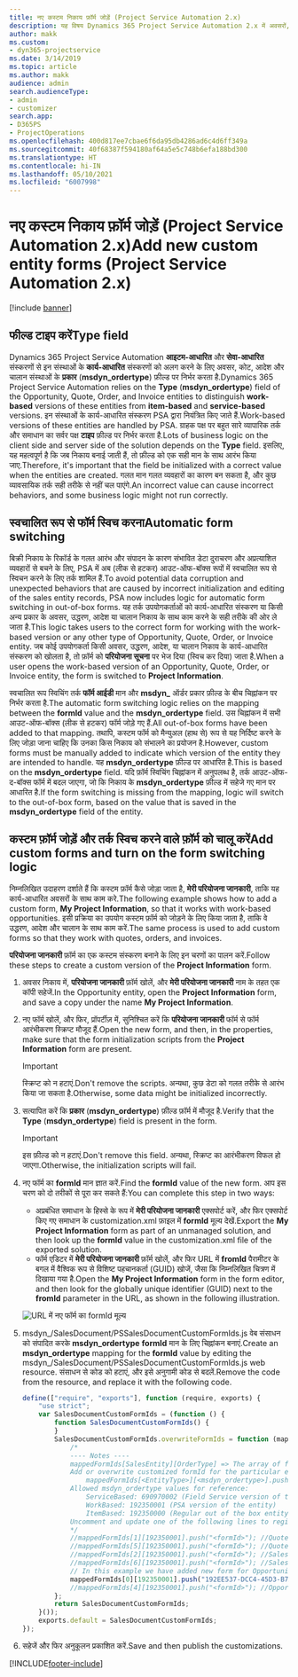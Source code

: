 ```yaml
---
title: नए कस्टम निकाय फ़ॉर्म जोड़ें (Project Service Automation 2.x)
description: यह विषय Dynamics 365 Project Service Automation 2.x में अवसरों, उद्धरणों, आदेशों या चालानों के लिए कस्टम निकाय फॉर्म को जोड़ने के बारे में जानकारी प्रदान करता है.
author: makk
ms.custom:
- dyn365-projectservice
ms.date: 3/14/2019
ms.topic: article
ms.author: makk
audience: admin
search.audienceType:
- admin
- customizer
search.app:
- D365PS
- ProjectOperations
ms.openlocfilehash: 400d817ee7cbae6f6da95db4286ad6c4d6ff349a
ms.sourcegitcommit: 40f68387f594180af64a5e5c748b6efa188bd300
ms.translationtype: HT
ms.contentlocale: hi-IN
ms.lasthandoff: 05/10/2021
ms.locfileid: "6007998"
---
```

# <a name="add-new-custom-entity-forms-project-service-automation-2x"></a><span data-ttu-id="7a904-103">नए कस्टम निकाय फ़ॉर्म जोड़ें (Project Service Automation 2.x)</span><span class="sxs-lookup"><span data-stu-id="7a904-103">Add new custom entity forms (Project Service Automation 2.x)</span></span>

[!include [banner](../../includes/psa-now-project-operations.md)]

## <a name="type-field"></a><span data-ttu-id="7a904-104">फील्ड टाइप करें</span><span class="sxs-lookup"><span data-stu-id="7a904-104">Type field</span></span> 

<span data-ttu-id="7a904-105">Dynamics 365 Project Service Automation **आइटम-आधारित** और **सेवा-आधारित** संस्करणों से इन संस्थाओं के **कार्य-आधारित** संस्करणों को अलग करने के लिए अवसर, कोट, आदेश और चालान संस्थाओं के **प्रकार** (**msdyn\_ordertype**) फ़ील्ड पर निर्भर करता है.</span><span class="sxs-lookup"><span data-stu-id="7a904-105">Dynamics 365 Project Service Automation relies on the **Type** (**msdyn\_ordertype**) field of the Opportunity, Quote, Order, and Invoice entities to distinguish **work-based** versions of these entities from **item-based** and **service-based** versions.</span></span> <span data-ttu-id="7a904-106">इन संस्थाओं के कार्य-आधारित संस्करण PSA द्वारा नियंत्रित किए जाते हैं.</span><span class="sxs-lookup"><span data-stu-id="7a904-106">Work-based versions of these entities are handled by PSA.</span></span> <span data-ttu-id="7a904-107">ग्राहक पक्ष पर बहुत सारे व्यापारिक तर्क और समाधान का सर्वर पक्ष **टाइप** फ़ील्ड पर निर्भर करता है.</span><span class="sxs-lookup"><span data-stu-id="7a904-107">Lots of business logic on the client side and server side of the solution depends on the **Type** field.</span></span> <span data-ttu-id="7a904-108">इसलिए, यह महत्वपूर्ण है कि जब निकाय बनाई जाती हैं, तो फ़ील्ड को एक सही मान के साथ आरंभ किया जाए.</span><span class="sxs-lookup"><span data-stu-id="7a904-108">Therefore, it's important that the field be initialized with a correct value when the entities are created.</span></span> <span data-ttu-id="7a904-109">गलत मान गलत व्यवहारों का कारण बन सकता है, और कुछ व्यावसायिक तर्क सही तरीके से नहीं चल पाएंगे.</span><span class="sxs-lookup"><span data-stu-id="7a904-109">An incorrect value can cause incorrect behaviors, and some business logic might not run correctly.</span></span>

## <a name="automatic-form-switching"></a><span data-ttu-id="7a904-110">स्वचालित रूप से फॉर्म स्विच करना</span><span class="sxs-lookup"><span data-stu-id="7a904-110">Automatic form switching</span></span>

<span data-ttu-id="7a904-111">बिक्री निकाय के रिकॉर्ड के गलत आरंभ और संपादन के कारण संभावित डेटा दुराचरण और अप्रत्याशित व्यवहारों से बचने के लिए, PSA में अब (लीक से हटकर) आउट-ऑफ-बॉक्स रूपों में स्वचालित रूप से स्विचन करने के लिए तर्क शामिल हैं.</span><span class="sxs-lookup"><span data-stu-id="7a904-111">To avoid potential data corruption and unexpected behaviors that are caused by incorrect initialization and editing of the sales entity records, PSA now includes logic for automatic form switching in out-of-box forms.</span></span> <span data-ttu-id="7a904-112">यह तर्क उपयोगकर्ताओं को कार्य-आधारित संस्करण या किसी अन्य प्रकार के अवसर, उद्धरण, आदेश या चालान निकाय के साथ काम करने के सही तरीके की ओर ले जाता है.</span><span class="sxs-lookup"><span data-stu-id="7a904-112">This logic takes users to the correct form for working with the work-based version or any other type of Opportunity, Quote, Order, or Invoice entity.</span></span> <span data-ttu-id="7a904-113">जब कोई उपयोगकर्ता किसी अवसर, उद्धरण, आदेश, या चालान निकाय के कार्य-आधारित संस्करण को खोलता है, तो फ़ॉर्म को **परियोजना सूचना** पर भेज दिया (स्विच कर दिया) जाता है.</span><span class="sxs-lookup"><span data-stu-id="7a904-113">When a user opens the work-based version of an Opportunity, Quote, Order, or Invoice entity, the form is switched to **Project Information**.</span></span>

<span data-ttu-id="7a904-114">स्वचालित रूप स्विचिंग तर्क **फॉर्म आईडी** मान और **msdyn\_** ऑर्डर प्रकार फ़ील्ड के बीच चिह्नांकन पर निर्भर करता है.</span><span class="sxs-lookup"><span data-stu-id="7a904-114">The automatic form switching logic relies on the mapping between the **formId** value and the **msdyn\_ordertype** field.</span></span> <span data-ttu-id="7a904-115">उस चिह्नांकन में सभी आउट-ऑफ-बॉक्स (लीक से हटकर) फॉर्म जोड़े गए हैं.</span><span class="sxs-lookup"><span data-stu-id="7a904-115">All out-of-box forms have been added to that mapping.</span></span> <span data-ttu-id="7a904-116">तथापि, कस्टम फॉर्म को मैन्युअल (हाथ से) रूप से यह निर्दिष्ट करने के लिए जोड़ा जाना चाहिए कि उनका किस निकाय को संभालने का प्रयोजन है.</span><span class="sxs-lookup"><span data-stu-id="7a904-116">However, custom forms must be manually added to indicate which version of the entity they are intended to handle.</span></span> <span data-ttu-id="7a904-117">यह **msdyn\_ordertype** फ़ील्ड पर आधारित है.</span><span class="sxs-lookup"><span data-stu-id="7a904-117">This is based on the **msdyn\_ordertype** field.</span></span> <span data-ttu-id="7a904-118">यदि फ़ॉर्म स्विचिंग चिह्नांकन में अनुपलब्ध है, तर्क आउट-ऑफ-द-बॉक्स फॉर्म में बदल जाएगा, जो कि निकाय के **msdyn\_ordertype** फ़ील्ड में सहेजे गए मान पर आधारित है.</span><span class="sxs-lookup"><span data-stu-id="7a904-118">If the form switching is missing from the mapping, logic will switch to the out-of-box form, based on the value that is saved in the **msdyn\_ordertype** field of the entity.</span></span>

## <a name="add-custom-forms-and-turn-on-the-form-switching-logic"></a><span data-ttu-id="7a904-119">कस्टम फ़ॉर्म जोड़ें और तर्क स्विच करने वाले फ़ॉर्म को चालू करें</span><span class="sxs-lookup"><span data-stu-id="7a904-119">Add custom forms and turn on the form switching logic</span></span>

<span data-ttu-id="7a904-120">निम्नलिखित उदाहरण दर्शाते हैं कि कस्टम फ़ॉर्म कैसे जोड़ा जाता है, **मेरी परियोजना जानकारी**, ताकि यह कार्य-आधारित अवसरों के साथ काम करे.</span><span class="sxs-lookup"><span data-stu-id="7a904-120">The following example shows how to add a custom form, **My Project Information**, so that it works with work-based opportunities.</span></span> <span data-ttu-id="7a904-121">इसी प्रक्रिया का उपयोग कस्टम फ़ॉर्म को जोड़ने के लिए किया जाता है, ताकि वे उद्धरण, आदेश और चालान के साथ काम करें.</span><span class="sxs-lookup"><span data-stu-id="7a904-121">The same process is used to add custom forms so that they work with quotes, orders, and invoices.</span></span>

<span data-ttu-id="7a904-122">**परियोजना जानकारी** फ़ॉर्म का एक कस्टम संस्करण बनाने के लिए इन चरणों का पालन करें.</span><span class="sxs-lookup"><span data-stu-id="7a904-122">Follow these steps to create a custom version of the **Project Information** form.</span></span>

1. <span data-ttu-id="7a904-123">अवसर निकाय में, **परियोजना जानकारी** फ़ॉर्म खोलें, और **मेरी परियोजना जानकारी** नाम के तहत एक कॉपी सहेजें.</span><span class="sxs-lookup"><span data-stu-id="7a904-123">In the Opportunity entity, open the **Project Information** form, and save a copy under the name **My Project Information**.</span></span>
2. <span data-ttu-id="7a904-124">नए फॉर्म खोलें, और फिर, प्रॉपर्टीज़ में, सुनिश्चित करें कि **परियोजना जानकारी** फॉर्म से फॉर्म आरंभीकरण स्क्रिप्ट मौजूद हैं.</span><span class="sxs-lookup"><span data-stu-id="7a904-124">Open the new form, and then, in the properties, make sure that the form initialization scripts from the **Project Information** form are present.</span></span> 

    > [!IMPORTANT]
    > <span data-ttu-id="7a904-125">स्क्रिप्ट को न हटाएं.</span><span class="sxs-lookup"><span data-stu-id="7a904-125">Don't remove the scripts.</span></span> <span data-ttu-id="7a904-126">अन्यथा, कुछ डेटा को गलत तरीके से आरंभ किया जा सकता है.</span><span class="sxs-lookup"><span data-stu-id="7a904-126">Otherwise, some data might be initialized incorrectly.</span></span>

3. <span data-ttu-id="7a904-127">सत्यापित करें कि **प्रकार** (**msdyn\_ordertype**) फ़ील्ड फ़ॉर्म में मौजूद है.</span><span class="sxs-lookup"><span data-stu-id="7a904-127">Verify that the **Type** (**msdyn\_ordertype**) field is present in the form.</span></span> 

    > [!IMPORTANT]
    > <span data-ttu-id="7a904-128">इस फ़ील्ड को न हटाएं.</span><span class="sxs-lookup"><span data-stu-id="7a904-128">Don't remove this field.</span></span> <span data-ttu-id="7a904-129">अन्यथा, स्क्रिप्ट का आरंभीकरण विफल हो जाएगा.</span><span class="sxs-lookup"><span data-stu-id="7a904-129">Otherwise, the initialization scripts will fail.</span></span>

4. <span data-ttu-id="7a904-130">नए फॉर्म का **formId** मान ज्ञात करें.</span><span class="sxs-lookup"><span data-stu-id="7a904-130">Find the **formId** value of the new form.</span></span> <span data-ttu-id="7a904-131">आप इस चरण को दो तरीकों से पूरा कर सकते हैं:</span><span class="sxs-lookup"><span data-stu-id="7a904-131">You can complete this step in two ways:</span></span>

    - <span data-ttu-id="7a904-132">अप्रबंधित समाधान के हिस्से के रूप में **मेरी परियोजना जानकारी** एक्सपोर्ट करें, और फिर एक्सपोर्ट किए गए समाधान के customization.xml फ़ाइल में **formId** मूल्य देखें.</span><span class="sxs-lookup"><span data-stu-id="7a904-132">Export the **My Project Information** form as part of an unmanaged solution, and then look up the **formId** value in the customization.xml file of the exported solution.</span></span>
    - <span data-ttu-id="7a904-133">फॉर्म एडिटर में **मेरी परियोजना जानकारी** फ़ॉर्म खोलें, और फिर URL में **fromId** पैरामीटर के बगल में वैश्विक रूप से विशिष्ट पहचानकर्ता (GUID) खोजें, जैसा कि निम्नलिखित चित्रण में दिखाया गया है.</span><span class="sxs-lookup"><span data-stu-id="7a904-133">Open the **My Project Information** form in the form editor, and then look for the globally unique identifier (GUID) next to the **fromId** parameter in the URL, as shown in the following illustration.</span></span>

    ![URL में नए फॉर्म का formId मूल्य](media/how-to-add-custom-forms-in-v2.0.png)

5. <span data-ttu-id="7a904-135">msdyn\_/SalesDocument/PSSalesDocumentCustomFormIds.js वेब संसाधन को संपादित करके **msdyn\_ordertype** **formId** मान के लिए चिह्नांकन बनाएं.</span><span class="sxs-lookup"><span data-stu-id="7a904-135">Create an **msdyn\_ordertype** mapping for the **formId** value by editing the msdyn\_/SalesDocument/PSSalesDocumentCustomFormIds.js web resource.</span></span> <span data-ttu-id="7a904-136">संसाधन से कोड को हटाएं, और इसे अनुगामी कोड से बदलें.</span><span class="sxs-lookup"><span data-stu-id="7a904-136">Remove the code from the resource, and replace it with the following code.</span></span>

    ```javascript
    define(["require", "exports"], function (require, exports) {
        "use strict";
        var SalesDocumentCustomFormIds = (function () {
            function SalesDocumentCustomFormIds() {
            }
            SalesDocumentCustomFormIds.overwriteFormIds = function (mappedFormIds) {
                /*
                ---- Notes ----
                mappedFormIds[SalesEntity][OrderType] => The array of forms IDs that support particular entity and order type
                Add or overwrite customized formId for the particular entity and order type by calling:
                    mappedFormIds[<EntityType>][<msdyn_ordertype>].push("<formId>");
                Allowed msdyn_ordertype values for reference:
                    ServiceBased: 690970002 (Field Service version of the entity)
                    WorkBased: 192350001 (PSA version of the entity)
                    ItemBased: 192350000 (Regular out of the box entity)
                Uncomment and update one of the following lines to register custom PSA form for required entity:
                */      
                //mappedFormIds[1][192350001].push("<formId>"); //Quote
                //mappedFormIds[5][192350001].push("<formId>"); //Quote Line
                //mappedFormIds[2][192350001].push("<formId>"); //Sales Order
                //mappedFormIds[6][192350001].push("<formId>"); //Sales Order Line
                // In this example we have added new form for Opportunity
                mappedFormIds[0][192350001].push("192EE537-DCC4-45D3-B7AF-EA694B9113D2"); //Opportunity
                //mappedFormIds[4][192350001].push("<formId>"); //Opportunity Line
            };
            return SalesDocumentCustomFormIds;
        }());
        exports.default = SalesDocumentCustomFormIds;
    });
    ```

6. <span data-ttu-id="7a904-137">सहेजें और फिर अनुकूलन प्रकाशित करें.</span><span class="sxs-lookup"><span data-stu-id="7a904-137">Save and then publish the customizations.</span></span>


[!INCLUDE[footer-include](../../includes/footer-banner.md)]